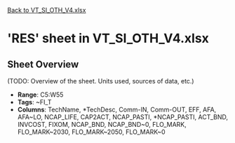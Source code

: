 [Back to VT_SI_OTH_V4.xlsx](README.md)

# 'RES' sheet in VT_SI_OTH_V4.xlsx

## Sheet Overview

(TODO: Overview of the sheet. Units used, sources of data, etc.)

- **Range**: C5:W55
- **Tags**: ~FI_T
- **Columns**: TechName, *TechDesc, Comm-IN, Comm-OUT, EFF, AFA, AFA~LO, NCAP_LIFE, CAP2ACT, NCAP_PASTI, *NCAP_PASTI, ACT_BND, INVCOST, FIXOM, NCAP_BND, NCAP_BND~0, FLO_MARK, FLO_MARK~2030, FLO_MARK~2050, FLO_MARK~0

